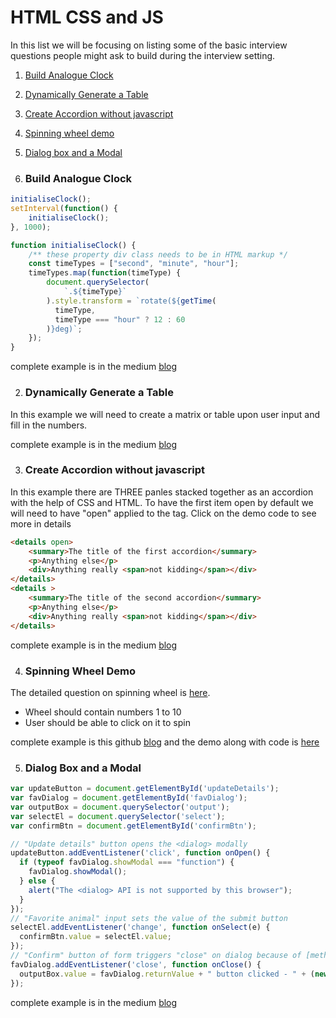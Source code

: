 # HTML CSS and JS 

In this list we will be focusing on listing some of the basic interview questions people
might ask to build during the interview setting. 

1. [Build Analogue Clock](#build-analogue-clock)
2. [Dynamically Generate a Table](#dynamically-generate-a-table)
3. [Create Accordion without javascript](#create-accordion-without-javascript)
4. [Spinning wheel demo](#spinning-wheel-demo)
4. [Dialog box and a Modal](#dialog-box-and-a-modal)


1. ### Build Analogue Clock
```js
initialiseClock();
setInterval(function() {
    initialiseClock();
}, 1000);

function initialiseClock() {
    /** these property div class needs to be in HTML markup */
    const timeTypes = ["second", "minute", "hour"];
    timeTypes.map(function(timeType) {
        document.querySelector(
            `.${timeType}`
        ).style.transform = `rotate(${getTime(
          timeType,
          timeType === "hour" ? 12 : 60
        )}deg)`;
    });
}
```
complete example is in the medium [blog](https://medium.com/@iamclaudiajayne/analogue-clock-using-html-css-and-javascript-3a205b18039f) 

2. ### Dynamically Generate a Table 
In this example we will need to create a matrix or table upon user input and fill in the numbers.


complete example is in the medium [blog](https://medium.com/@iamclaudiajayne/a-javascript-challenge-from-google-95b7dcf0c0a4) 

3. ### Create Accordion without javascript
In this example there are THREE panles stacked together as an accordion with the help of CSS and HTML. To have the first item open by default we will need to have "open" applied to the tag. Click on the demo code to see more in details 
```html 
<details open>
    <summary>The title of the first accordion</summary>
    <p>Anything else</p>
    <div>Anything really <span>not kidding</span></div>
</details>
<details >
    <summary>The title of the second accordion</summary>
    <p>Anything else</p>
    <div>Anything really <span>not kidding</span></div>
</details>
```
complete example is in the medium [blog](https://medium.com/@iamclaudiajayne/creating-an-accordion-without-javascript-84abfb0705c4) 

4. ### Spinning Wheel Demo
The detailed question on spinning wheel is [here](https://github.com/HIVERY/spin_the_wheel).
- Wheel should contain numbers 1 to 10
- User should be able to click on it to spin 

complete example is this github [blog](https://github.com/blakkat/spin-the-wheel) and the demo along with code is [here](https://codepen.io/stamfette/pen/WNjGJjR)

5. ### Dialog Box and a Modal
```js
var updateButton = document.getElementById('updateDetails');
var favDialog = document.getElementById('favDialog');
var outputBox = document.querySelector('output');
var selectEl = document.querySelector('select');
var confirmBtn = document.getElementById('confirmBtn');

// "Update details" button opens the <dialog> modally
updateButton.addEventListener('click', function onOpen() {
  if (typeof favDialog.showModal === "function") {
    favDialog.showModal();
  } else {
    alert("The <dialog> API is not supported by this browser");
  }
});
// "Favorite animal" input sets the value of the submit button
selectEl.addEventListener('change', function onSelect(e) {
  confirmBtn.value = selectEl.value;
});
// "Confirm" button of form triggers "close" on dialog because of [method="dialog"]
favDialog.addEventListener('close', function onClose() {
  outputBox.value = favDialog.returnValue + " button clicked - " + (new Date()).toString();
});
```

complete example is in the medium [blog](https://developer.mozilla.org/en-US/docs/Web/HTML/Element/dialog) 

